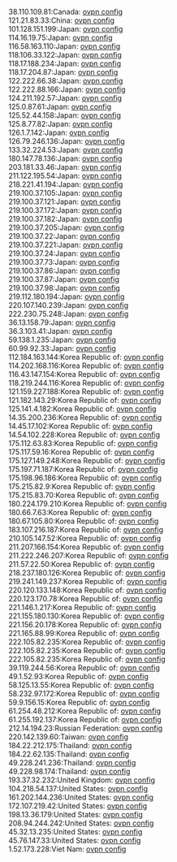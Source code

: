38.110.109.81:Canada: [ovpn config](vpn/38_110_109_81.ovpn)  
121.21.83.33:China: [ovpn config](vpn/121_21_83_33.ovpn)  
101.128.151.199:Japan: [ovpn config](vpn/101_128_151_199.ovpn)  
114.16.19.75:Japan: [ovpn config](vpn/114_16_19_75.ovpn)  
116.58.163.110:Japan: [ovpn config](vpn/116_58_163_110.ovpn)  
118.106.33.122:Japan: [ovpn config](vpn/118_106_33_122.ovpn)  
118.17.188.234:Japan: [ovpn config](vpn/118_17_188_234.ovpn)  
118.17.204.87:Japan: [ovpn config](vpn/118_17_204_87.ovpn)  
122.222.66.38:Japan: [ovpn config](vpn/122_222_66_38.ovpn)  
122.222.88.166:Japan: [ovpn config](vpn/122_222_88_166.ovpn)  
124.211.192.57:Japan: [ovpn config](vpn/124_211_192_57.ovpn)  
125.0.87.61:Japan: [ovpn config](vpn/125_0_87_61.ovpn)  
125.52.44.158:Japan: [ovpn config](vpn/125_52_44_158.ovpn)  
125.8.77.82:Japan: [ovpn config](vpn/125_8_77_82.ovpn)  
126.1.7.142:Japan: [ovpn config](vpn/126_1_7_142.ovpn)  
126.79.246.136:Japan: [ovpn config](vpn/126_79_246_136.ovpn)  
133.32.224.53:Japan: [ovpn config](vpn/133_32_224_53.ovpn)  
180.147.78.136:Japan: [ovpn config](vpn/180_147_78_136.ovpn)  
203.181.33.46:Japan: [ovpn config](vpn/203_181_33_46.ovpn)  
211.122.195.54:Japan: [ovpn config](vpn/211_122_195_54.ovpn)  
218.221.41.194:Japan: [ovpn config](vpn/218_221_41_194.ovpn)  
219.100.37.105:Japan: [ovpn config](vpn/219_100_37_105.ovpn)  
219.100.37.121:Japan: [ovpn config](vpn/219_100_37_121.ovpn)  
219.100.37.172:Japan: [ovpn config](vpn/219_100_37_172.ovpn)  
219.100.37.182:Japan: [ovpn config](vpn/219_100_37_182.ovpn)  
219.100.37.205:Japan: [ovpn config](vpn/219_100_37_205.ovpn)  
219.100.37.22:Japan: [ovpn config](vpn/219_100_37_22.ovpn)  
219.100.37.221:Japan: [ovpn config](vpn/219_100_37_221.ovpn)  
219.100.37.24:Japan: [ovpn config](vpn/219_100_37_24.ovpn)  
219.100.37.73:Japan: [ovpn config](vpn/219_100_37_73.ovpn)  
219.100.37.86:Japan: [ovpn config](vpn/219_100_37_86.ovpn)  
219.100.37.87:Japan: [ovpn config](vpn/219_100_37_87.ovpn)  
219.100.37.98:Japan: [ovpn config](vpn/219_100_37_98.ovpn)  
219.112.180.194:Japan: [ovpn config](vpn/219_112_180_194.ovpn)  
220.107.140.239:Japan: [ovpn config](vpn/220_107_140_239.ovpn)  
222.230.75.248:Japan: [ovpn config](vpn/222_230_75_248.ovpn)  
36.13.158.79:Japan: [ovpn config](vpn/36_13_158_79.ovpn)  
36.3.103.41:Japan: [ovpn config](vpn/36_3_103_41.ovpn)  
59.138.1.235:Japan: [ovpn config](vpn/59_138_1_235.ovpn)  
60.99.92.33:Japan: [ovpn config](vpn/60_99_92_33.ovpn)  
112.184.163.144:Korea Republic of: [ovpn config](vpn/112_184_163_144.ovpn)  
114.202.168.116:Korea Republic of: [ovpn config](vpn/114_202_168_116.ovpn)  
116.43.147.154:Korea Republic of: [ovpn config](vpn/116_43_147_154.ovpn)  
118.219.244.116:Korea Republic of: [ovpn config](vpn/118_219_244_116.ovpn)  
121.159.227.188:Korea Republic of: [ovpn config](vpn/121_159_227_188.ovpn)  
121.182.143.29:Korea Republic of: [ovpn config](vpn/121_182_143_29.ovpn)  
125.141.4.182:Korea Republic of: [ovpn config](vpn/125_141_4_182.ovpn)  
14.35.200.236:Korea Republic of: [ovpn config](vpn/14_35_200_236.ovpn)  
14.45.17.102:Korea Republic of: [ovpn config](vpn/14_45_17_102.ovpn)  
14.54.102.228:Korea Republic of: [ovpn config](vpn/14_54_102_228.ovpn)  
175.112.63.83:Korea Republic of: [ovpn config](vpn/175_112_63_83.ovpn)  
175.117.59.16:Korea Republic of: [ovpn config](vpn/175_117_59_16.ovpn)  
175.127.149.248:Korea Republic of: [ovpn config](vpn/175_127_149_248.ovpn)  
175.197.71.187:Korea Republic of: [ovpn config](vpn/175_197_71_187.ovpn)  
175.198.96.186:Korea Republic of: [ovpn config](vpn/175_198_96_186.ovpn)  
175.215.82.9:Korea Republic of: [ovpn config](vpn/175_215_82_9.ovpn)  
175.215.83.70:Korea Republic of: [ovpn config](vpn/175_215_83_70.ovpn)  
180.224.179.210:Korea Republic of: [ovpn config](vpn/180_224_179_210.ovpn)  
180.66.7.63:Korea Republic of: [ovpn config](vpn/180_66_7_63.ovpn)  
180.67.105.80:Korea Republic of: [ovpn config](vpn/180_67_105_80.ovpn)  
183.107.216.187:Korea Republic of: [ovpn config](vpn/183_107_216_187.ovpn)  
210.105.147.52:Korea Republic of: [ovpn config](vpn/210_105_147_52.ovpn)  
211.207.166.154:Korea Republic of: [ovpn config](vpn/211_207_166_154.ovpn)  
211.222.246.207:Korea Republic of: [ovpn config](vpn/211_222_246_207.ovpn)  
211.57.22.50:Korea Republic of: [ovpn config](vpn/211_57_22_50.ovpn)  
218.237.180.126:Korea Republic of: [ovpn config](vpn/218_237_180_126.ovpn)  
219.241.149.237:Korea Republic of: [ovpn config](vpn/219_241_149_237.ovpn)  
220.120.133.148:Korea Republic of: [ovpn config](vpn/220_120_133_148.ovpn)  
220.123.170.78:Korea Republic of: [ovpn config](vpn/220_123_170_78.ovpn)  
221.146.1.217:Korea Republic of: [ovpn config](vpn/221_146_1_217.ovpn)  
221.155.180.130:Korea Republic of: [ovpn config](vpn/221_155_180_130.ovpn)  
221.156.20.178:Korea Republic of: [ovpn config](vpn/221_156_20_178.ovpn)  
221.165.88.99:Korea Republic of: [ovpn config](vpn/221_165_88_99.ovpn)  
222.105.82.235:Korea Republic of: [ovpn config](vpn/222_105_82_235.ovpn)  
222.105.82.235:Korea Republic of: [ovpn config](vpn/222_105_82_235.ovpn)  
222.105.82.235:Korea Republic of: [ovpn config](vpn/222_105_82_235.ovpn)  
39.119.244.56:Korea Republic of: [ovpn config](vpn/39_119_244_56.ovpn)  
49.1.52.93:Korea Republic of: [ovpn config](vpn/49_1_52_93.ovpn)  
58.125.13.55:Korea Republic of: [ovpn config](vpn/58_125_13_55.ovpn)  
58.232.97.172:Korea Republic of: [ovpn config](vpn/58_232_97_172.ovpn)  
59.9.156.15:Korea Republic of: [ovpn config](vpn/59_9_156_15.ovpn)  
61.254.48.212:Korea Republic of: [ovpn config](vpn/61_254_48_212.ovpn)  
61.255.192.137:Korea Republic of: [ovpn config](vpn/61_255_192_137.ovpn)  
212.14.194.23:Russian Federation: [ovpn config](vpn/212_14_194_23.ovpn)  
220.142.139.60:Taiwan: [ovpn config](vpn/220_142_139_60.ovpn)  
184.22.212.175:Thailand: [ovpn config](vpn/184_22_212_175.ovpn)  
184.22.62.135:Thailand: [ovpn config](vpn/184_22_62_135.ovpn)  
49.228.241.236:Thailand: [ovpn config](vpn/49_228_241_236.ovpn)  
49.228.98.174:Thailand: [ovpn config](vpn/49_228_98_174.ovpn)  
193.37.32.232:United Kingdom: [ovpn config](vpn/193_37_32_232.ovpn)  
104.218.54.137:United States: [ovpn config](vpn/104_218_54_137.ovpn)  
161.202.144.236:United States: [ovpn config](vpn/161_202_144_236.ovpn)  
172.107.219.42:United States: [ovpn config](vpn/172_107_219_42.ovpn)  
198.13.36.179:United States: [ovpn config](vpn/198_13_36_179.ovpn)  
208.94.244.242:United States: [ovpn config](vpn/208_94_244_242.ovpn)  
45.32.13.235:United States: [ovpn config](vpn/45_32_13_235.ovpn)  
45.76.147.33:United States: [ovpn config](vpn/45_76_147_33.ovpn)  
1.52.173.228:Viet Nam: [ovpn config](vpn/1_52_173_228.ovpn)  
